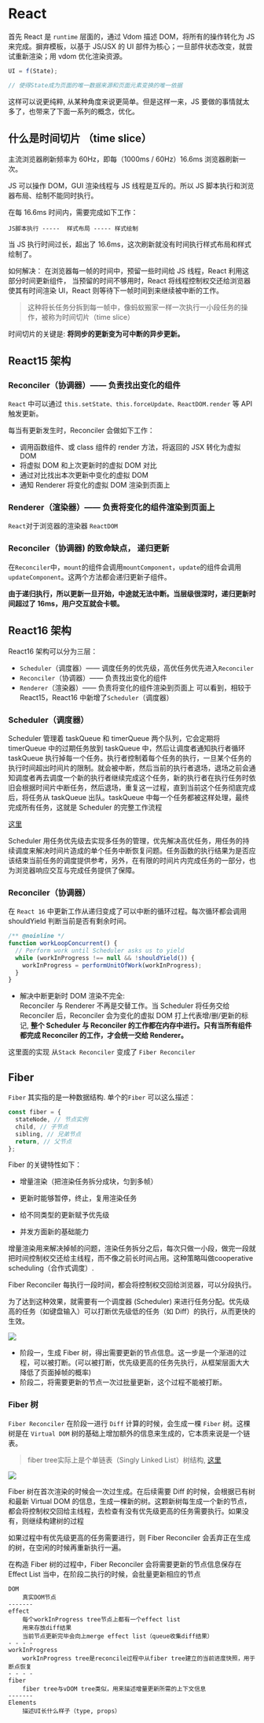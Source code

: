 # React

首先 React 是 `runtime` 层面的，通过 Vdom 描述 DOM，将所有的操作转化为 JS 来完成。摒弃模板，以基于 JS/JSX 的 UI 部件为核心；一旦部件状态改变，就尝试重新渲染；用 vdom 优化渲染资源。

```js
UI = f(State);

// 使得State成为页面的唯一数据来源和页面元素变换的唯一依据
```

这样可以说更纯粹, 从某种角度来说更简单。但是这样一来，JS 要做的事情就太多了，也带来了下面一系列的概念，优化。

## 什么是时间切片 （time slice）

主流浏览器刷新频率为 60Hz，即每（1000ms / 60Hz）16.6ms 浏览器刷新一次。

JS 可以操作 DOM，GUI 渲染线程与 JS 线程是互斥的。所以 JS 脚本执行和浏览器布局、绘制不能同时执行。

在每 16.6ms 时间内，需要完成如下工作：

```
JS脚本执行 -----  样式布局 ----- 样式绘制
```

当 JS 执行时间过长，超出了 16.6ms，这次刷新就没有时间执行样式布局和样式绘制了。

如何解决： 在浏览器每一帧的时间中，预留一些时间给 JS 线程，React 利用这部分时间更新组件， 当预留的时间不够用时，React 将线程控制权交还给浏览器使其有时间渲染 UI，React 则等待下一帧时间到来继续被中断的工作。

> 这种将长任务分拆到每一帧中，像蚂蚁搬家一样一次执行一小段任务的操作，被称为时间切片（time slice）

时间切片的关键是: **将同步的更新变为可中断的异步更新。**

## React15 架构

### Reconciler（协调器）—— 负责找出变化的组件

`React` 中可以通过 `this.setState、this.forceUpdate、ReactDOM.render` 等 API 触发更新。

每当有更新发生时，Reconciler 会做如下工作：

- 调用函数组件、或 class 组件的 render 方法，将返回的 JSX 转化为虚拟 DOM
- 将虚拟 DOM 和上次更新时的虚拟 DOM 对比
- 通过对比找出本次更新中变化的虚拟 DOM
- 通知 Renderer 将变化的虚拟 DOM 渲染到页面上

### Renderer（渲染器）—— 负责将变化的组件渲染到页面上

`React`对于浏览器的渲染器 `ReactDOM`

### Reconciler（协调器) 的致命缺点， 递归更新

在`Reconciler`中，`mount`的组件会调用`mountComponent`，`update`的组件会调用`updateComponent`。这两个方法都会递归更新子组件。

**由于递归执行，所以更新一旦开始，中途就无法中断。当层级很深时，递归更新时间超过了 16ms，用户交互就会卡顿。**

## React16 架构

React16 架构可以分为三层：

- `Scheduler`（调度器）—— 调度任务的优先级，高优任务优先进入`Reconciler`
- `Reconciler`（协调器）—— 负责找出变化的组件
- `Renderer`（渲染器）—— 负责将变化的组件渲染到页面上
  可以看到，相较于 React15，React16 中新增了`Scheduler`（调度器）

### Scheduler（调度器）

Scheduler 管理着 taskQueue 和 timerQueue 两个队列，它会定期将 timerQueue 中的过期任务放到 taskQueue 中，然后让调度者通知执行者循环 taskQueue 执行掉每一个任务。执行者控制着每个任务的执行，一旦某个任务的执行时间超出时间片的限制。就会被中断，然后当前的执行者退场，退场之前会通知调度者再去调度一个新的执行者继续完成这个任务，新的执行者在执行任务时依旧会根据时间片中断任务，然后退场，重复这一过程，直到当前这个任务彻底完成后，将任务从 taskQueue 出队。taskQueue 中每一个任务都被这样处理，最终完成所有任务，这就是 Scheduler 的完整工作流程

[这里](https://segmentfault.com/a/1190000039101758)

Scheduler 用任务优先级去实现多任务的管理，优先解决高优任务，用任务的持续调度来解决时间片造成的单个任务中断恢复问题。任务函数的执行结果为是否应该结束当前任务的调度提供参考，另外，在有限的时间片内完成任务的一部分，也为浏览器响应交互与完成任务提供了保障。

### Reconciler（协调器）

在 `React 16` 中更新工作从递归变成了可以中断的循环过程。每次循环都会调用 shouldYield 判断当前是否有剩余时间。

```js
/** @noinline */
function workLoopConcurrent() {
  // Perform work until Scheduler asks us to yield
  while (workInProgress !== null && !shouldYield()) {
    workInProgress = performUnitOfWork(workInProgress);
  }
}
```

- 解决中断更新时 DOM 渲染不完全:  
  Reconciler 与 Renderer 不再是交替工作。当 Scheduler 将任务交给 Reconciler 后，Reconciler 会为变化的虚拟 DOM 打上代表增/删/更新的标记,
  **整个 Scheduler 与 Reconciler 的工作都在内存中进行。只有当所有组件都完成 Reconciler 的工作，才会统一交给 Renderer。**

这里面的实现 从`Stack Reconciler` 变成了 `Fiber Reconciler`

## Fiber

`Fiber` 其实指的是一种数据结构. 单个的`Fiber` 可以这么描述：

```js
const fiber = {
  stateNode, // 节点实例
  child, // 子节点
  sibling, // 兄弟节点
  return, // 父节点
};
```

Fiber 的关键特性如下：

- 增量渲染（把渲染任务拆分成块，匀到多帧）

- 更新时能够暂停，终止，复用渲染任务

- 给不同类型的更新赋予优先级

- 并发方面新的基础能力

增量渲染用来解决掉帧的问题，渲染任务拆分之后，每次只做一小段，做完一段就把时间控制权交还给主线程，而不像之前长时间占用。这种策略叫做cooperative scheduling（合作式调度）.

Fiber Reconciler 每执行一段时间，都会将控制权交回给浏览器，可以分段执行。

为了达到这种效果，就需要有一个调度器 (Scheduler) 来进行任务分配。优先级高的任务（如键盘输入）可以打断优先级低的任务（如 Diff）的执行，从而更快的生效。

![](https://images.weserv.nl/?url=https://article.biliimg.com/bfs/article/0807875f69f49bac5e8fda0faef0b58de3304b54.png)

- 阶段一，生成 Fiber 树，得出需要更新的节点信息。这一步是一个渐进的过程，可以被打断。(可以被打断，优先级更高的任务先执行，从框架层面大大降低了页面掉帧的概率)
- 阶段二，将需要更新的节点一次过批量更新，这个过程不能被打断。

### Fiber 树

`Fiber Reconciler` 在阶段一进行 `Diff` 计算的时候，会生成一棵 `Fiber` 树。这棵树是在 `Virtual DOM` 树的基础上增加额外的信息来生成的，它本质来说是一个链表。
> fiber tree实际上是个单链表（Singly Linked List）树结构, [这里](https://github.com/facebook/react/blob/v16.2.0/packages/react-reconciler/src/ReactFiber.js#L91)

![](https://images.weserv.nl/?url=https://article.biliimg.com/bfs/article/168d59d08e93fcd2ed7afa5e888869a7f4383f60.png)

Fiber 树在首次渲染的时候会一次过生成。在后续需要 Diff 的时候，会根据已有树和最新 Virtual DOM 的信息，生成一棵新的树。这颗新树每生成一个新的节点，都会将控制权交回给主线程，去检查有没有优先级更高的任务需要执行。如果没有，则继续构建树的过程

如果过程中有优先级更高的任务需要进行，则 Fiber Reconciler 会丢弃正在生成的树，在空闲的时候再重新执行一遍。

在构造 Fiber 树的过程中，Fiber Reconciler 会将需要更新的节点信息保存在 Effect List 当中，在阶段二执行的时候，会批量更新相应的节点

```
DOM
    真实DOM节点
-------
effect
    每个workInProgress tree节点上都有一个effect list
    用来存放diff结果
    当前节点更新完毕会向上merge effect list（queue收集diff结果）
- - - -
workInProgress
    workInProgress tree是reconcile过程中从fiber tree建立的当前进度快照，用于断点恢复
- - - -
fiber
    fiber tree与vDOM tree类似，用来描述增量更新所需的上下文信息
-------
Elements
    描述UI长什么样子（type, props）
```
